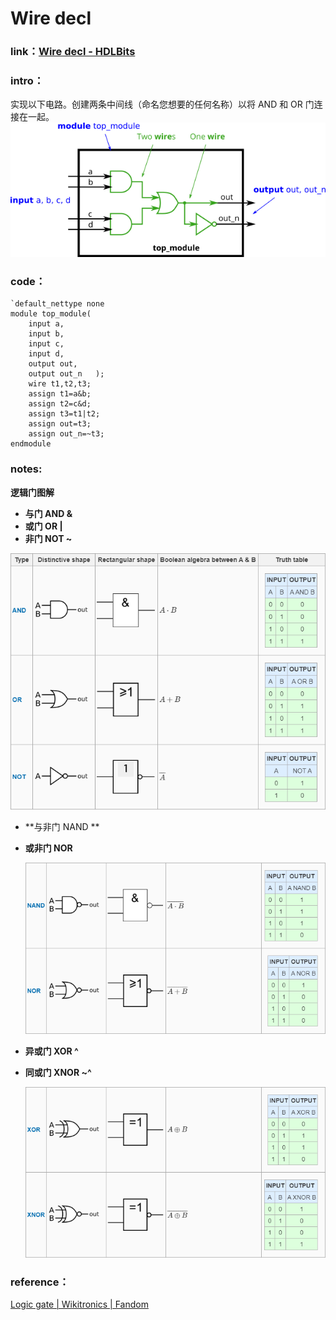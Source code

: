 # Wire decl

### **link**：[Wire decl - HDLBits](https://hdlbits.01xz.net/wiki/Wire_decl)

### **intro**：

实现以下电路。创建两条中间线（命名您想要的任何名称）以将 AND 和 OR 门连接在一起。![img](asset/Wiredecl2.png)                                                                                                                                                                                                                                                                                                                                                                                                                                                                                                         

### **code**：                                                        

```
`default_nettype none
module top_module(
    input a,
    input b,
    input c,
    input d,
    output out,
    output out_n   ); 
	wire t1,t2,t3;
    assign t1=a&b;
    assign t2=c&d;
    assign t3=t1|t2;
    assign out=t3;
    assign out_n=~t3;
endmodule

```

### notes:

**逻辑门图解**

- **与门 AND  &**  
- **或门 OR  |**
- **非门 NOT  ~**

![img](asset/v2-7286e1c81a80e4727042fe89d9178bc2_1440w.jpg)

- **与非门 NAND  **

- **或非门 NOR**

  ![img](asset/v2-d2d04b751590cfe45c826f4cb5dee9ce_1440w.jpg)

- **异或门 XOR   ^**

- **同或门 XNOR  ~^**

  ![img](asset/v2-da8679f7d01afe9d577fd503186fb5b9_1440w.jpg)


### reference：

[Logic gate | Wikitronics | Fandom](https://electronics.fandom.com/wiki/Logic_gate)
